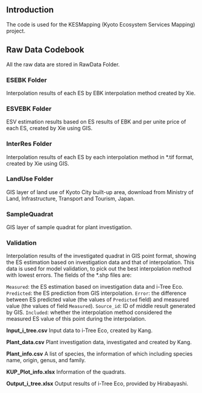 ## Introduction 

The code is used for the KESMapping (Kyoto Ecosystem Services Mapping) project.

## Raw Data Codebook 

All the raw data are stored in RawData Folder. 

### ESEBK Folder

Interpolation results of each ES by EBK interpolation method created by Xie. 

### ESVEBK Folder

ESV estimation results based on ES results of EBK and per unite price of each ES, created by Xie using GIS. 

### InterRes Folder 

Interpolation results of each ES by each interpolation method in *.tif format, created by Xie using GIS. 

### LandUse Folder

GIS layer of land use of Kyoto City built-up area, download from Ministry of Land, Infrastructure, Transport and Tourism, Japan. 

### SampleQuadrat

GIS layer of sample quadrat for plant investigation. 

### Validation

Interpolation results of the investigated quadrat in GIS point format, showing the ES estimation based on investigation data and that of interpolation. This data is used for model validation, to pick out the best interpolation method with lowest errors. The fields of the *.shp files are: 

`Measured`: the ES estimation based on investigation data and i-Tree Eco. 
`Predicted`: the ES prediction from GIS interpolation. 
`Error`: the difference between ES predicted value (the values of `Predicted` field) and measured value (the values of field `Measured`). 
`Source_id`: ID of middle result generated by GIS. 
`Included`: whether the interpolation method considered the measured ES value of this point during the interpolation. 

**Input_i_tree.csv**
Input data to i-Tree Eco, created by Kang. 

**Plant_data.csv**
Plant investigation data, investigated and created by Kang. 

**Plant_info.csv**
A list of species, the information of which including species name, origin, genus, and family. 

**KUP_Plot_info.xlsx**
Information of the quadrats. 

**Output_i_tree.xlsx** 
Output results of i-Tree Eco, provided by Hirabayashi. 


